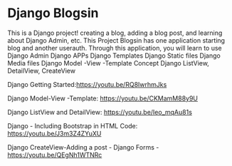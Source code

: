 # Django Blogsin
This is a Django project! creating a blog, adding a blog post, and learning about Django Admin, etc.
This Project Blogsin has one application starting blog and another userauth.
Through this application, you will learn to use
Django Admin
Django APPs
Django Templates
Django Static files
Django Media files
Django Model -View -Template Concept
Django ListView, DetailView, CreateView

Django Getting Started:https://youtu.be/RQ8IwrhmJks

Django Model-View -Template: https://youtu.be/CKMamM88y9U

Django ListView and DetailView: https://youtu.be/Ieo_mqAu81s

Django - Including Bootstrap in HTML Code: https://youtu.be/J3m3Z4ZYuXU

Django CreateView-Adding a post - Django Forms -https://youtu.be/QEgNh1WTNRc
